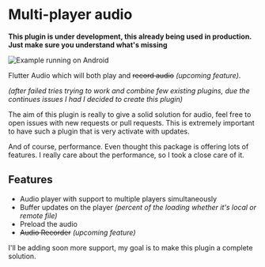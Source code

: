 # Multi-player audio

**This plugin is under development, this already being used in production. Just make sure you understand what's missing**

![Example running on Android](https://github.com/idofilus/flutter_audio/blob/master/doc/flutter_audio.gif?raw=true)


Flutter Audio which will both play and ~~record audio~~ _(upcoming feature)_.

_(after failed tries trying to work and combine few existing plugins, due the continues issues I had I decided to create this plugin)_

The aim of this plugin is really to give a solid solution for audio,
feel free to open issues with new requests or pull requests.
This is extremely important to have such a plugin that is very activate with updates.

And of course, performance.
Even thought this package is offering lots of features.
I really care about the performance, so I took a close care of it.

## Features
- Audio player with support to multiple players simultaneously
- Buffer updates on the player _(percent of the loading whether it's local or remote file)_
- Preload the audio
- ~~Audio Recorder~~ _(upcoming feature)_

I'll be adding soon more support, my goal is to make this plugin a complete solution.